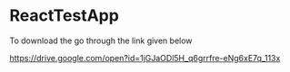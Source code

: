 # ReactTestApp

To download the go through the link given below

https://drive.google.com/open?id=1jGJaODl5H_q6grrfre-eNg6xE7q_113x
